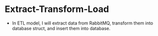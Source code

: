 # Extract-Transform-Load
- In ETL model, I will extract data from RabbitMQ, transform them into database struct, and insert them into database.
